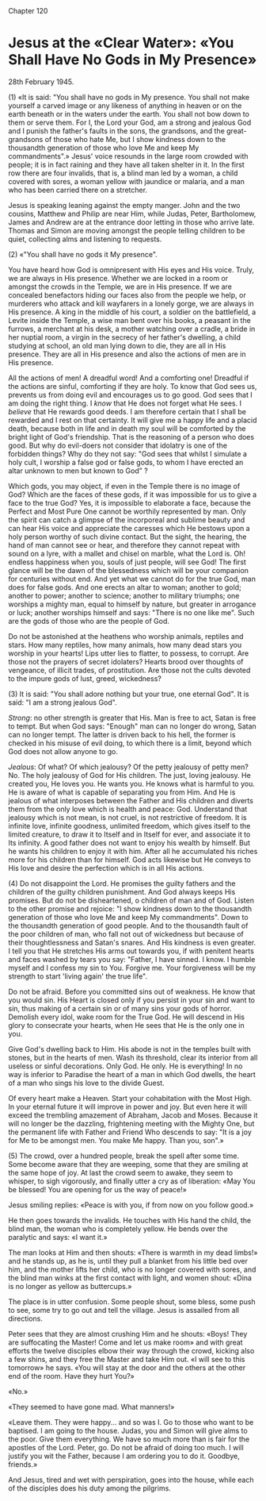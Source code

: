 <div class="chapter-num">Chapter 120</div>

# Jesus at the «Clear Water»: «You Shall Have No Gods in My Presence»

<div class="date">28th February 1945.</div>

(1) «It is said: "You shall have no gods in My presence. You shall not make yourself a carved image or any likeness of anything in heaven or on the earth beneath or in the waters under the earth. You shall not bow down to them or serve them. For I, the Lord your God, am a strong and jealous God and I punish the father's faults in the sons, the grandsons, and the great-grandsons of those who hate Me, but I show kindness down to the thousandth generation of those who love Me and keep My commandments".» Jesus' voice resounds in the large room crowded with people; it is in fact raining and they have all taken shelter in it. In the first row there are four invalids, that is, a blind man led by a woman, a child covered with sores, a woman yellow with jaundice or malaria, and a man who has been carried there on a stretcher.

Jesus is speaking leaning against the empty manger. John and the two cousins, Matthew and Philip are near Him, while Judas, Peter, Bartholomew, James and Andrew are at the entrance door letting in those who arrive late. Thomas and Simon are moving amongst the people telling children to be quiet, collecting alms and listening to requests.

(2) «"You shall have no gods it My presence".

You have heard how God is omnipresent with His eyes and His voice. Truly, we are always in His presence. Whether we are locked in a room or amongst the crowds in the Temple, we are in His presence. If we are concealed benefactors hiding our faces also from the people we help, or murderers who attack and kill wayfarers in a lonely gorge, we are always in His presence. A king in the middle of his court, a soldier on the battlefield, a Levite inside the Temple, a wise man bent over his books, a peasant in the furrows, a merchant at his desk, a mother watching over a cradle, a bride in her nuptial room, a virgin in the secrecy of her father's dwelling, a child studying at school, an old man lying down to die, they are all in His presence. They are all in His presence and also the actions of men are in His presence.

All the actions of men! A dreadful word! And a comforting one! Dreadful if the actions are sinful, comforting if they are holy. To know that God sees us, prevents us from doing evil and encourages us to go good. God sees that I am doing the right thing. I *know* that He does not forget what He sees. I *believe* that He rewards good deeds. I am therefore certain that I shall be rewarded and I rest on that certainty. It will give me a happy life and a placid death, because both in life and in death my soul will be comforted by the bright light of God's friendship. That is the reasoning of a person who does good. But why do evil-doers not consider that idolatry is one of the forbidden things? Why do they not say: "God sees that whilst I simulate a holy cult, I worship a false god or false gods, to whom I have erected an altar unknown to men but known to God" ?

Which gods, you may object, if even in the Temple there is no image of God? Which are the faces of these gods, if it was impossible for us to give a face to  the true God? Yes, it is impossible to elaborate a face, because the Perfect and Most Pure One cannot be worthily represented by man. Only the spirit can catch a glimpse of the incorporeal and sublime beauty and can hear His voice and appreciate the caresses which He bestows upon a holy person worthy of such divine contact. But the sight, the hearing, the hand of man cannot see or hear, and therefore they cannot repeat with sound on a lyre, with a mallet and chisel on marble, what the Lord is. Oh! endless happiness when you, souls of just people, will see God! The first glance will be the dawn of the blessedness which will be your companion for centuries without end. And yet what we cannot do for the true God, man does for false gods. And one erects an altar to woman; another to gold; another to power; another to science; another to military triumphs; one worships a mighty man, equal to himself by nature, but greater in arrogance or luck; another worships himself and says: "There is no one like me". Such are the gods of those who are the people of God.

Do not be astonished at the heathens who worship animals, reptiles and stars. How many reptiles, how many animals, how many dead stars you worship in your hearts! Lips utter lies to flatter, to possess, to corrupt. Are those not the prayers of secret idolaters? Hearts brood over thoughts of vengeance, of illicit trades, of prostitution. Are those not the cults devoted to the impure gods of lust, greed, wickedness?

(3) It is said: "You shall adore nothing but your true, one eternal God". It is said: "I am a strong jealous God".

*Strong*: no other strength is greater that His. Man is free to act, Satan is free to tempt. But when God says: "Enough" man can no longer do wrong, Satan can no longer tempt. The latter is driven back to his hell, the former is checked in his misuse of evil doing, to which there is a limit, beyond which God does not allow anyone to go.

*Jealous*: Of what? Of which jealousy? Of the petty jealousy of petty men? No. The holy jealousy of God for His children. The just, loving jealousy. He created you, He loves you. He wants you. He knows what is harmful to you. He is aware of what is capable of separating you from Him. And He is jealous of what interposes between the Father and His children and diverts them from the only love which is health and peace: God. Understand that jealousy which is not mean, is not cruel, is not restrictive of freedom. It is infinite love, infinite goodness, unlimited freedom, which gives itself to the limited creature, to draw it to Itself and in Itself for ever, and associate it to Its infinity. A good father does not want to enjoy his wealth by himself. But he wants his children to enjoy it with him. After all he accumulated his riches more for his children than for himself. God acts likewise but He conveys to His love and desire the perfection which is in all His actions.

(4) Do not disappoint the Lord. He promises the guilty fathers and the children of the guilty children punishment. And God always keeps His promises. But do not be disheartened, o children of man and of God. Listen to the other promise and rejoice: "I show kindness down to the thousandth generation of those who love Me and keep My commandments". Down to the thousandth generation of good people. And to the thousandth fault of the poor children of man, who fall not out of wickedness but because of their thoughtlessness and Satan's snares. And His kindness is even greater. I tell you that He stretches His arms out towards you, if with penitent hearts and faces washed by tears you say: "Father, I have sinned. I know. I humble myself and I confess my sin to You. Forgive me. Your forgiveness will be my strength to start 'living again' the true life".

Do not be afraid. Before you committed sins out of weakness. He know that you would sin. His Heart is closed only if you persist in your sin and want to sin, thus making of a certain sin or of many sins your gods of horror. Demolish every idol, wake room for the True God. He will descend in His glory to consecrate your hearts, when He sees that He is the only one in you.

Give God's dwelling back to Him. His abode is not in the temples built with stones, but in the hearts of men. Wash its threshold, clear its interior from all useless or sinful decorations. Only God. He only. He is everything! In no way is inferior to Paradise the heart of a man in which God dwells, the heart of a man who sings his love to the divide Guest.

Of every heart make a Heaven. Start your cohabitation with the Most High. In your eternal future it will improve in power and joy. But even here it will exceed the trembling amazement of Abraham, Jacob and Moses. Because it will no longer be the dazzling, frightening meeting with the Mighty One, but the permanent life with Father and Friend Who descends to say: "It is a joy for Me to be amongst men. You make Me happy. Than you, son".»

(5) The crowd, over a hundred people, break the spell after some time. Some become aware that they are weeping, some that they are smiling at the same hope of joy. At last the crowd seem to awake, they seem to whisper, to sigh vigorously, and finally utter a cry as of liberation: «May You be blessed! You are opening for us the way of peace!»

Jesus smiling replies: «Peace is with you, if from now on you follow good.»

He then goes towards the invalids. He touches with His hand the child, the blind man, the woman who is completely yellow. He bends over the paralytic and says: «I want it.»

The man looks at Him and then shouts: «There is warmth in my dead limbs!» and he stands up, as he is, until they pull a blanket from his little bed over him, and the mother lifts her child, who is no longer covered with sores, and the blind man winks at the first contact with light, and women shout: «Dina is no longer as yellow as buttercups.»

The place is in utter confusion. Some people shout, some bless, some push to see, some try to go out and tell the village. Jesus is assailed from all directions.

Peter sees that they are almost crushing Him and he shouts: «Boys! They are suffocating the Master! Come and let us make room» and with great efforts the twelve disciples elbow their way through the crowd, kicking also a few shins, and they free the Master and take Him out. «I will see to this tomorrow» he says. «You will stay at the door and the others at the other end of the room. Have they hurt You?»

«No.»

«They seemed to have gone mad. What manners!»

«Leave them. They were happy... and so was I. Go to those who want to be baptised. I am going to the house. Judas, you and Simon will give alms to the poor. Give them everything. We have so much more than is fair for the apostles of the Lord. Peter, go. Do not be afraid of doing too much. I will justify you wit the Father, because I am ordering you to do it. Goodbye, friends.»

And Jesus, tired and wet with perspiration, goes into the house, while each of the disciples does his duty among the pilgrims.
